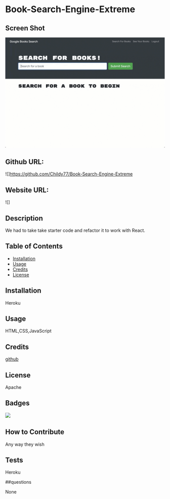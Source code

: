 # Book-Search-Engine-Extreme

## Screen Shot

![](assets/21-mern-homework-demo-01.gif)

## Github URL:

![]https://github.com/Childy77/Book-Search-Engine-Extreme

## Website URL:

![]

## Description
  
 We had to take take starter code and refactor it to work with React.
  
  ## Table of Contents
  
  - [Installation](#installation)
  - [Usage](#usage)
  - [Credits](#credits)
  - [License](#license)
  
  ## Installation
  
 Heroku
  
  ## Usage
  
  HTML,CSS,JavaScript

  ## Credits
  
  [github](https://github.com/Childy77)
  
  ## License
  
  Apache
  
  ## Badges
  
  ![](https://img.shields.io/badge/lincense-Apache-blue)
  
  ## How to Contribute
  
  Any way they wish
  
  ## Tests
  
  Heroku

  ##questions

  None